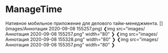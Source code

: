 # ManageTime
Нативное мобильное приложение для делового тайм-менеджмента.
[](images/Аннотация 2020-09-08 155257.png)
❮img src="images/Аннотация 2020-09-08 155257.png" width="80" ❯
❮img src="images/Аннотация 2020-09-08 155328.png" width="80" ❯
❮img src="images/Аннотация 2020-09-08 155357.png" width="80" ❯
